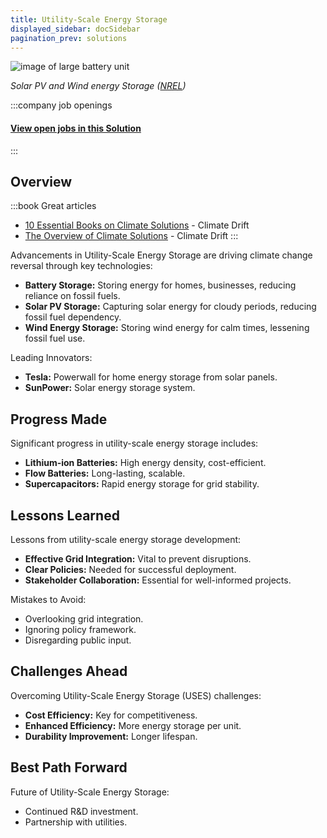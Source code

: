 ```yaml
---
title: Utility-Scale Energy Storage
displayed_sidebar: docSidebar
pagination_prev: solutions
---
```

![image of large battery unit](/../static/img/utility-scale-energy-storage.jpg)

*Solar PV and Wind energy Storage ([NREL](https://www.nrel.gov/news/program/2021/grid-scale-storage-us-storage-capacity-could-grow-five-fold-by-2050.html))*

:::company job openings
  #### [View open jobs in this Solution](https://climatebase.org/jobs?l=&q=&drawdown_solutions=Utility-Scale+Energy+Storage)
:::

## Overview
:::book Great articles
- [10 Essential Books on Climate Solutions](https://climatedrift.substack.com/p/top-10-climate-frameworks-to-win) - Climate Drift
- [The Overview of Climate Solutions](https://climatedrift.substack.com/p/the-overview-of-climate-solutions) - Climate Drift
:::

Advancements in Utility-Scale Energy Storage are driving climate change reversal through key technologies:

- **Battery Storage:** Storing energy for homes, businesses, reducing reliance on fossil fuels.
- **Solar PV Storage:** Capturing solar energy for cloudy periods, reducing fossil fuel dependency.
- **Wind Energy Storage:** Storing wind energy for calm times, lessening fossil fuel use.

Leading Innovators:

- **Tesla:** Powerwall for home energy storage from solar panels.
- **SunPower:** Solar energy storage system.

## Progress Made

Significant progress in utility-scale energy storage includes:

- **Lithium-ion Batteries:** High energy density, cost-efficient.
- **Flow Batteries:** Long-lasting, scalable.
- **Supercapacitors:** Rapid energy storage for grid stability.

## Lessons Learned

Lessons from utility-scale energy storage development:

- **Effective Grid Integration:** Vital to prevent disruptions.
- **Clear Policies:** Needed for successful deployment.
- **Stakeholder Collaboration:** Essential for well-informed projects.

Mistakes to Avoid:

- Overlooking grid integration.
- Ignoring policy framework.
- Disregarding public input.

## Challenges Ahead

Overcoming Utility-Scale Energy Storage (USES) challenges:

- **Cost Efficiency:** Key for competitiveness.
- **Enhanced Efficiency:** More energy storage per unit.
- **Durability Improvement:** Longer lifespan.


## Best Path Forward

Future of Utility-Scale Energy Storage:

- Continued R&D investment.
- Partnership with utilities.